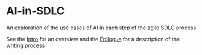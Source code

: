# AI-in-SDLC
An exploration of the use cases of AI in each step of the agile SDLC process

See the [Intro](index.md) for an overview and the [Epilogue](Epilogue.md) for a description of the writing process
